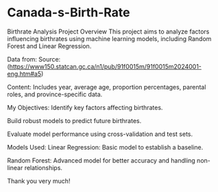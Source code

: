 # Canada-s-Birth-Rate
Birthrate Analysis Project
Overview
This project aims to analyze factors influencing birthrates using machine learning models, including Random Forest and Linear Regression.

Data from:
Source: (https://www150.statcan.gc.ca/n1/pub/91f0015m/91f0015m2024001-eng.htm#a5)

Content: Includes year, average age, proportion percentages, parental roles, and province-specific data.

My Objectives:
Identify key factors affecting birthrates.

Build robust models to predict future birthrates.

Evaluate model performance using cross-validation and test sets.

Models Used:
Linear Regression: Basic model to establish a baseline.

Random Forest: Advanced model for better accuracy and handling non-linear relationships.

Thank you very much!
